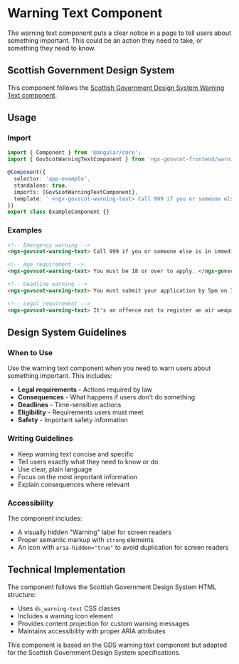 # Warning Text Component

The warning text component puts a clear notice in a page to tell users about something important. This could be an action they need to take, or something they need to know.

## Scottish Government Design System

This component follows the [Scottish Government Design System Warning Text component](https://designsystem.gov.scot/components/warning-text).

## Usage

### Import

```typescript
import { Component } from '@angular/core';
import { GovScotWarningTextComponent } from 'ngx-govscot-frontend/warning-text';

@Component({
  selector: 'app-example',
  standalone: true,
  imports: [GovScotWarningTextComponent],
  template: ` <ngx-govscot-warning-text> Call 999 if you or someone else is in immediate danger, or if the crime is in progress. </ngx-govscot-warning-text> `,
})
export class ExampleComponent {}
```

### Examples

```html
<!-- Emergency warning -->
<ngx-govscot-warning-text> Call 999 if you or someone else is in immediate danger, or if the crime is in progress. </ngx-govscot-warning-text>

<!-- Age requirement -->
<ngx-govscot-warning-text> You must be 18 or over to apply. </ngx-govscot-warning-text>

<!-- Deadline warning -->
<ngx-govscot-warning-text> You must submit your application by 5pm on 31 December 2024. </ngx-govscot-warning-text>

<!-- Legal requirement -->
<ngx-govscot-warning-text> It's an offence not to register an air weapon. You could be fined up to £1,000. </ngx-govscot-warning-text>
```

## Design System Guidelines

### When to Use

Use the warning text component when you need to warn users about something important. This includes:

- **Legal requirements** - Actions required by law
- **Consequences** - What happens if users don't do something
- **Deadlines** - Time-sensitive actions
- **Eligibility** - Requirements users must meet
- **Safety** - Important safety information

### Writing Guidelines

- Keep warning text concise and specific
- Tell users exactly what they need to know or do
- Use clear, plain language
- Focus on the most important information
- Explain consequences where relevant

### Accessibility

The component includes:

- A visually hidden "Warning" label for screen readers
- Proper semantic markup with `strong` elements
- An icon with `aria-hidden="true"` to avoid duplication for screen readers

## Technical Implementation

The component follows the Scottish Government Design System HTML structure:

- Uses `ds_warning-text` CSS classes
- Includes a warning icon element
- Provides content projection for custom warning messages
- Maintains accessibility with proper ARIA attributes

This component is based on the GDS warning text component but adapted for the Scottish Government Design System specifications.
